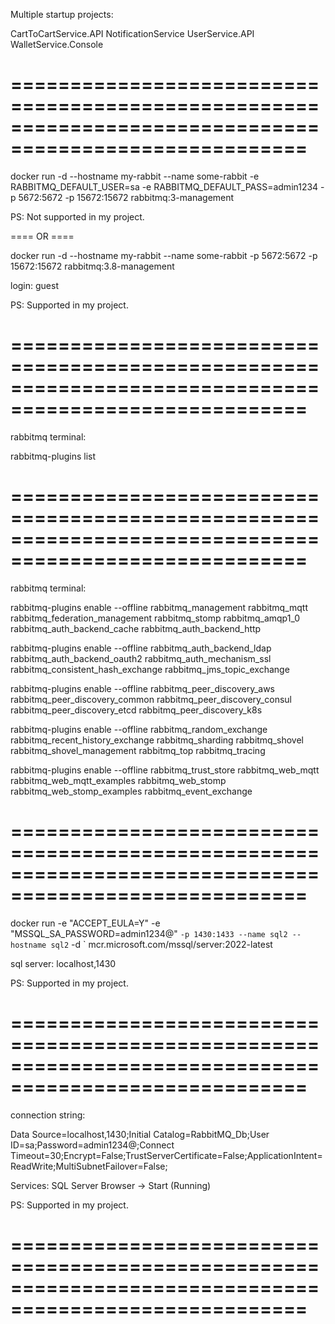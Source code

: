 Multiple startup projects:

CartToCartService.API
NotificationService
UserService.API
WalletService.Console

=======================================================================================================
=======================================================================================================

docker run -d --hostname my-rabbit --name some-rabbit -e RABBITMQ_DEFAULT_USER=sa -e RABBITMQ_DEFAULT_PASS=admin1234 -p 5672:5672 -p 15672:15672 rabbitmq:3-management

PS: Not supported in my project.

==== OR ====

docker run -d --hostname my-rabbit --name some-rabbit -p 5672:5672 -p 15672:15672 rabbitmq:3.8-management

login: guest

PS: Supported in my project.

=======================================================================================================
=======================================================================================================

rabbitmq terminal: 

rabbitmq-plugins list

=======================================================================================================
=======================================================================================================

rabbitmq terminal: 

rabbitmq-plugins enable --offline rabbitmq_management rabbitmq_mqtt rabbitmq_federation_management rabbitmq_stomp rabbitmq_amqp1_0 rabbitmq_auth_backend_cache rabbitmq_auth_backend_http     

rabbitmq-plugins enable --offline rabbitmq_auth_backend_ldap rabbitmq_auth_backend_oauth2 rabbitmq_auth_mechanism_ssl rabbitmq_consistent_hash_exchange rabbitmq_jms_topic_exchange 

rabbitmq-plugins enable --offline rabbitmq_peer_discovery_aws rabbitmq_peer_discovery_common rabbitmq_peer_discovery_consul rabbitmq_peer_discovery_etcd rabbitmq_peer_discovery_k8s

rabbitmq-plugins enable --offline rabbitmq_random_exchange rabbitmq_recent_history_exchange rabbitmq_sharding rabbitmq_shovel rabbitmq_shovel_management rabbitmq_top rabbitmq_tracing

rabbitmq-plugins enable --offline rabbitmq_trust_store rabbitmq_web_mqtt rabbitmq_web_mqtt_examples rabbitmq_web_stomp rabbitmq_web_stomp_examples rabbitmq_event_exchange

=======================================================================================================
=======================================================================================================

docker run -e "ACCEPT_EULA=Y" -e "MSSQL_SA_PASSWORD=admin1234@" `-p 1430:1433 --name sql2 --hostname sql2` -d ` mcr.microsoft.com/mssql/server:2022-latest

sql server: localhost,1430

PS: Supported in my project.

=======================================================================================================
=======================================================================================================

connection string: 

Data Source=localhost,1430;Initial Catalog=RabbitMQ_Db;User ID=sa;Password=admin1234@;Connect Timeout=30;Encrypt=False;TrustServerCertificate=False;ApplicationIntent=ReadWrite;MultiSubnetFailover=False;

Services: SQL Server Browser -> Start (Running)

PS: Supported in my project.

=======================================================================================================
=======================================================================================================

